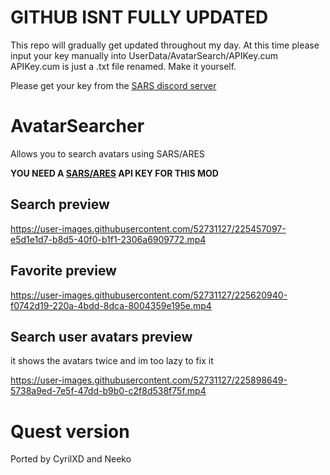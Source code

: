 # GITHUB ISNT FULLY UPDATED
This repo will gradually get updated throughout my day.
At this time please input your key manually into UserData/AvatarSearch/APIKey.cum
APIKey.cum is just a .txt file renamed. Make it yourself.

Please get your key from the [SARS discord server](https://discord.gg/AvatarRecovery)

# AvatarSearcher
Allows you to search avatars using SARS/ARES

**YOU NEED A [SARS/ARES](https://github.com/Dean2k/S.A.R.S/tree/master/SARS) API KEY FOR THIS MOD**

## Search preview

https://user-images.githubusercontent.com/52731127/225457097-e5d1e1d7-b8d5-40f0-b1f1-2306a6909772.mp4

## Favorite preview

https://user-images.githubusercontent.com/52731127/225620940-f0742d19-220a-4bdd-8dca-8004359e195e.mp4

## Search user avatars preview
it shows the avatars twice and im too lazy to fix it

https://user-images.githubusercontent.com/52731127/225898649-5738a9ed-7e5f-47dd-b9b0-c2f8d538f75f.mp4

# Quest version
Ported by CyrilXD and Neeko
